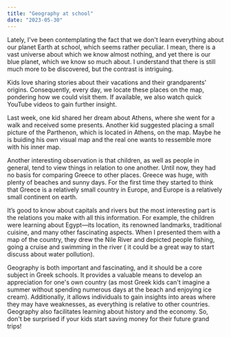 ```yaml
---
title: "Geography at school"
date: "2023-05-30"
---
```


Lately, I've been contemplating the fact that we don't learn everything about our planet Earth at school, which seems rather peculiar. I mean, there is a vast universe about which we know almost nothing, and yet there is our blue planet, which we know so much about. I understand that there is still much more to be discovered, but the contrast is intriguing.

Kids love sharing stories about their vacations and their grandparents' origins. Consequently, every day, we locate these places on the map, pondering how we could visit them. If available, we also watch quick YouTube videos to gain further insight.

Last week, one kid shared her dream about Athens, where she went for a walk and received some presents. Another kid suggested placing a small picture of the Parthenon, which is located in Athens, on the map. Maybe he is buiding his own visual map and the real one wants to ressemble more with his inner map. 

Another interesting observation is that children, as well as people in general, tend to view things in relation to one another. Until now, they had no basis for comparing Greece to other places. Greece was huge, with plenty of beaches and sunny days. For the first time they started to think that Greece is a relatively small country in Europe, and Europe is a relatively small continent on earth. 


It’s good to know about capitals and rivers but the most interesting part is the relations you make with all this information. For example, the children were learning about Egypt—its location, its renowned landmarks, traditional cuisine, and many other fascinating aspects. When I presented them with a map of the country, they drew the Nile River and depicted people fishing, going a cruise and swimming in the river ( it could be a great way to start discuss about water pollution). 


Geography is both important and fascinating, and it should be a core subject in Greek schools. It provides a valuable means to develop an appreciation for one's own country (as most Greek kids can't imagine a summer without spending numerous days at the beach and enjoying ice cream). Additionally, it allows individuals to gain insights into areas where they may have weaknesses, as everything is relative to other countries. Geography also facilitates learning about history and the economy. So, don't be surprised if your kids start saving money for their future grand trips!

